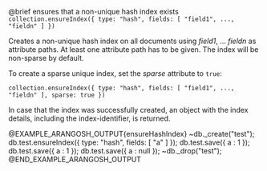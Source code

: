 

@brief ensures that a non-unique hash index exists
`collection.ensureIndex({ type: "hash", fields: [ "field1", ..., "fieldn" ] })`

Creates a non-unique hash index on all documents using  *field1*, ... *fieldn*
as attribute paths. At least one attribute path has to be given.
The index will be non-sparse by default.

To create a sparse unique index, set the *sparse* attribute to `true`:

`collection.ensureIndex({ type: "hash", fields: [ "field1", ..., "fieldn" ], sparse: true })`

In case that the index was successfully created, an object with the index
details, including the index-identifier, is returned.

@EXAMPLE_ARANGOSH_OUTPUT{ensureHashIndex}
~db._create("test");
db.test.ensureIndex({ type: "hash", fields: [ "a" ] });
db.test.save({ a : 1 });
db.test.save({ a : 1 });
db.test.save({ a : null });
~db._drop("test");
@END_EXAMPLE_ARANGOSH_OUTPUT

